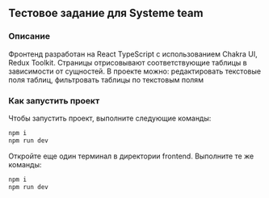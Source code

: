 ## Тестовое задание для Systeme team
### Описание

Фронтенд разработан на React TypeScript с использованием Chakra UI, Redux Toolkit. Страницы отрисовывают соответствующие таблицы в зависимости от сущностей.
В проекте можно:
редактировать текстовые поля таблиц,
фильтровать таблицы по текстовым полям

### Как запустить проект
Чтобы запустить проект,
выполните следующие команды:
```bash
npm i
npm run dev
```
Откройте еще один терминал в директории frontend.
Выполните те же команды:
```bash
npm i
npm run dev
```
